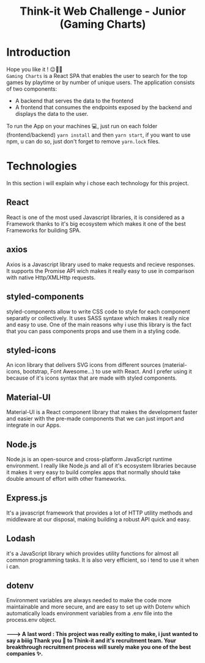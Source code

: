 <h1 align="center">Think-it Web Challenge - Junior <br/> (Gaming Charts)</h1>

# Introduction

Hope you like it ! 😉👍🏼 <br/>
`Gaming Charts` is a React SPA that enables the user to search for the top games by playtime or by number of unique users.
The application consists of two components:

- A backend that serves the data to the frontend
- A frontend that consumes the endpoints exposed by the backend and displays the data to the user.

To run the App on your machines 💻, just run on each folder (frontend/backend) `yarn install` and then `yarn start`, if you want to use npm, u can do so, just don't forget to remove `yarn.lock` files.

# Technologies

In this section i will explain why i chose each technology for this project.

## React

React is one of the most used Javascript libraries, it is considered as a Framework thanks to it's big ecosystem which makes it one of the best Frameworks for building SPA.

## axios

Axios is a Javascript library used to make requests and recieve responses. It supports the Promise API wich makes it really easy to use in comparison with native Http/XMLHttp requests.

## styled-components

styled-components allow to write CSS code to style for each component separatly or collectively. It uses SASS syntaxe which makes it really nice and easy to use.
One of the main reasons why i use this library is the fact that you can pass components props and use them in a styling code.

## styled-icons

An icon library that delivers SVG icons from different sources (material-icons, bootstrap, Font Awesome...) to use with React. And I prefer using it because of it's icons syntax that are made with styled components.

## Material-UI

Material-UI is a React component library that makes the development faster and easier with the pre-made components that we can just import and integrate in our Apps.

## Node.js

Node.js is an open-source and cross-platform JavaScript runtime environment.
I really like Node.js and all of it's ecosystem libraries because it makes it very easy to build complex apps that normally should take double amount of effort with other frameworks.

## Express.js

It's a javascript framework that provides a lot of HTTP utility methods and middleware at our disposal, making building a robust API quick and easy.

## Lodash

it's a JavaScript library which provides utility functions for almost all common programming tasks.
It is also very efficient, so i tend to use it when i can.

## dotenv

Environment variables are always needed to make the code more maintainable and more secure, and are easy to set up with Dotenv which automatically loads environment variables from a .env file into the process.env object.

#### ---> A last word : This project was really exiting to make, i just wanted to say a biiig Thank you 🤗 to Think-it and it's recruitment team. Your breakthrough recruitment process will surely make you one of the best companies ✨.

